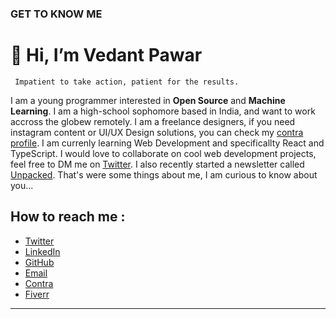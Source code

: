 ### GET TO KNOW ME
# 👋 Hi, I’m Vedant Pawar

     Impatient to take action, patient for the results.

I am a young programmer interested in **Open Source** and **Machine Learning**. I am a high-school sophomore based in India, and want to work accross the globew remotely. I am a freelance designers, if you need instagram content or UI/UX Design solutions, you can check my [contra profile](https://contra.com/vedantpawar). I am currenly learning Web Development and specificallty React and TypeScript. I would love to collaborate on cool web development projects, feel free to DM me on [Twitter](https://twitter.com/thevedantpawar). I also recently started a newsletter called [Unpacked](https://vedantpawar.substack.com/). That's were some things about me, I am curious to know about you... 


## How to reach me :
- [Twitter](https://twitter.com/thevedantpawar)
- [LinkedIn](https://www.linkedin.com/in/vedantpawar/)
- [GitHub](https://github.com/vedantpwr0624/)
- [Email](mailto:vedant.pwr10@gmail.com)
- [Contra](https://contra.com/vedantpawar)
- [Fiverr](https://www.fiverr.com/users/vedantpwr0624/)
---

<!---
vedantpwr0624/vedantpwr0624 is a ✨ special ✨ repository because its `README.md` (this file) appears on your GitHub profile.
You can click the Preview link to take a look at your changes.
--->
